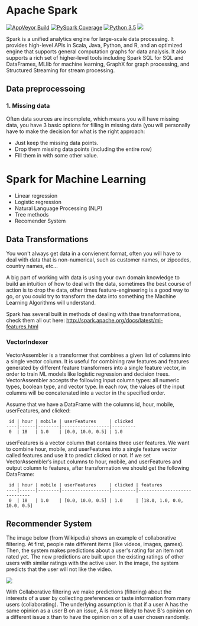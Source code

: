 # Apache Spark

[![AppVeyor Build](https://img.shields.io/appveyor/ci/ApacheSoftwareFoundation/spark/master.svg?style=plastic&logo=appveyor)](https://ci.appveyor.com/project/ApacheSoftwareFoundation/spark)
[![PySpark Coverage](https://img.shields.io/badge/dynamic/xml.svg?label=pyspark%20coverage&url=https%3A%2F%2Fspark-test.github.io%2Fpyspark-coverage-site&query=%2Fhtml%2Fbody%2Fdiv%5B1%5D%2Fdiv%2Fh1%2Fspan&colorB=brightgreen&style=plastic)](https://spark-test.github.io/pyspark-coverage-site)
[![Python 3.5](https://img.shields.io/badge/python-3.5-blue.svg)](https://www.python.org/downloads/release/python-360/)
[![](https://img.shields.io/badge/Spark-v2.4.0-brigh)](https://spark.apache.org/)

Spark is a unified analytics engine for large-scale data processing. It provides high-level APIs in Scala, Java, Python, and R, and an optimized engine that supports general computation graphs for data analysis. It also supports a rich set of higher-level tools including Spark SQL for SQL and DataFrames, MLlib for machine learning, GraphX for graph processing, and Structured Streaming for stream processing.

## Data preprocessoing 
### 1. Missing data
Often data sources are incomplete, which means you will have missing data, you have 3 basic options for filling in missing data (you will personally have to make the decision for what is the right approach:

* Just keep the missing data points.
* Drop them missing data points (including the entire row)
* Fill them in with some other value.


# Spark for Machine Learning 

- Linear regression
- Logistic regression
- Natural Language Processing (NLP)
- Tree methods
- Recomender System

## Data Transformations

You won't always get data in a convienent format, often you will have to deal with data that is non-numerical, such as customer names, or zipcodes, country names, etc...

A big part of working with data is using your own domain knowledge to build an intuition of how to deal with the data, sometimes the best course of action is to drop the data, other times feature-engineering is a good way to go, or you could try to transform the data into something the Machine Learning Algorithms will understand.

Spark has several built in methods of dealing with thse transformations, check them all out here: http://spark.apache.org/docs/latest/ml-features.html


### VectorIndexer

VectorAssembler is a transformer that combines a given list of columns into a single vector column. It is useful for combining raw features and features generated by different feature transformers into a single feature vector, in order to train ML models like logistic regression and decision trees. VectorAssembler accepts the following input column types: all numeric types, boolean type, and vector type. In each row, the values of the input columns will be concatenated into a vector in the specified order. 

Assume that we have a DataFrame with the columns id, hour, mobile, userFeatures, and clicked:

     id | hour | mobile | userFeatures     | clicked
    ----|------|--------|------------------|---------
     0  | 18   | 1.0    | [0.0, 10.0, 0.5] | 1.0
     
userFeatures is a vector column that contains three user features. We want to combine hour, mobile, and userFeatures into a single feature vector called features and use it to predict clicked or not. If we set VectorAssembler’s input columns to hour, mobile, and userFeatures and output column to features, after transformation we should get the following DataFrame:

     id | hour | mobile | userFeatures     | clicked | features
    ----|------|--------|------------------|---------|-----------------------------
     0  | 18   | 1.0    | [0.0, 10.0, 0.5] | 1.0     | [18.0, 1.0, 0.0, 10.0, 0.5]


## Recommender System

The image below (from Wikipedia) shows an example of collaborative filtering. At first, people rate different items (like videos, images, games). Then, the system makes predictions about a user's rating for an item not rated yet. The new predictions are built upon the existing ratings of other users with similar ratings with the active user. In the image, the system predicts that the user will not like the video.

<img src=https://upload.wikimedia.org/wikipedia/commons/5/52/Collaborative_filtering.gif />


With Collaborative filtering we make predictions (filtering) about the interests of a user by collecting preferences or taste information from many users (collaborating). The underlying assumption is that if a user A has the same opinion as a user B on an issue, A is more likely to have B's opinion on a different issue x than to have the opinion on x of a user chosen randomly.

